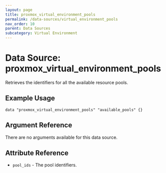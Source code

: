 ```yaml
---
layout: page
title: proxmox_virtual_environment_pools
permalink: /data-sources/virtual_environment_pools
nav_order: 10
parent: Data Sources
subcategory: Virtual Environment
---
```


# Data Source: proxmox_virtual_environment_pools

Retrieves the identifiers for all the available resource pools.

## Example Usage

```
data "proxmox_virtual_environment_pools" "available_pools" {}
```

## Argument Reference

There are no arguments available for this data source.

## Attribute Reference

* `pool_ids` - The pool identifiers.
